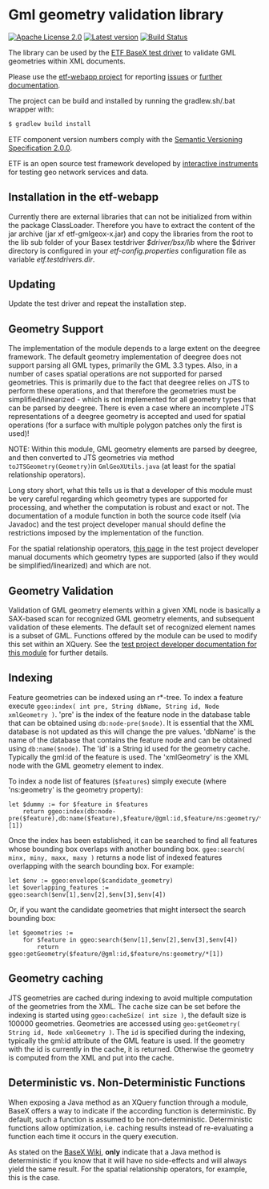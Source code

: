 # Gml geometry validation library

[![Apache License 2.0](https://img.shields.io/badge/license-Apache%202.0-blue.svg)](http://www.apache.org/licenses/LICENSE-2.0.html)
[![Latest version](http://img.shields.io/badge/latest%20version-1.0.3-blue.svg)](http://services.interactive-instruments.de/etfdev-af/release/de/interactive_instruments/etf/bsxm/etf-gmlgeox/1.0.3/etf-gmlgeox-1.0.3.jar)
[![Build Status](https://services.interactive-instruments.de/etfdev-ci/buildStatus/icon?job=etf-gmlgeox)](https://services.interactive-instruments.de/etfdev-ci/job/etf-gmlgeox/)

The library can be used by the [ETF BaseX test driver](https://github.com/interactive-instruments/etf-bsxtd) to validate GML geometries within XML documents.

Please use the [etf-webapp project](https://github.com/interactive-instruments/etf-webapp) for
reporting [issues](https://github.com/interactive-instruments/etf-webapp/issues) or
[further documentation](https://github.com/interactive-instruments/etf-webapp/wiki).

The project can be build and installed by running the gradlew.sh/.bat wrapper with:
```gradle
$ gradlew build install
```

ETF component version numbers comply with the [Semantic Versioning Specification 2.0.0](http://semver.org/spec/v2.0.0.html).

ETF is an open source test framework developed by [interactive instruments](http://www.interactive-instruments.de/en) for testing geo network services and data.

## Installation in the etf-webapp
Currently there are external libraries that can not be initialized from within the package ClassLoader. Therefore you have to extract the content of the jar archive (jar xf etf-gmlgeox-x.jar) and copy the libraries from the root to the lib sub folder of your Basex testdriver _$driver/bsx/lib_ where the $driver directory is configured in your _etf-config.properties_ configuration file as variable _etf.testdrivers.dir_.

## Updating
Update the test driver and repeat the installation step.

## Geometry Support
The implementation of the module depends to a large extent on the deegree framework. The default geometry implementation of deegree does not support parsing all GML types, primarily the GML 3.3 types. Also, in a number of cases spatial operations are not supported for parsed geometries. This is primarily due to the fact that deegree relies on JTS to perform these operations, and that therefore the geometries must be simplified/linearized - which is not implemented for all geometry types that can be parsed by deegree. There is even a case where an incomplete JTS representations of a deegree geometry is accepted and used for spatial operations (for a surface with multiple polygon patches only the first is used)!

NOTE: Within this module, GML geometry elements are parsed by deegree, and then converted to JTS geometries via method `toJTSGeometry(Geometry)`in `GmlGeoXUtils.java` (at least for the spatial relationship operators).

Long story short, what this tells us is that a developer of this module must be very careful regarding which geometry types are supported for processing, and whether the computation is robust and exact or not. The documentation of a module function in both the source code itself (via Javadoc) and the test project developer manual should define the restrictions imposed by the implementation of the function.

For the spatial relationship operators, [this page](https://github.com/interactive-instruments/etf-webapp/wiki/gmlgeox-module-geometry-types-supported-by-spatial-operators) in the test project developer manual documents which geometry types are supported (also if they would be simplified/linearized) and which are not.

## Geometry Validation

Validation of GML geometry elements within a given XML node is basically a SAX-based scan for recognized GML geometry elements, and subsequent validation of these elements. The default set of recognized element names is a subset of GML. Functions offered by the module can be used to modify this set within an XQuery. See the [test project developer documentation for this module](https://github.com/interactive-instruments/etf-webapp/wiki/dev_manual_modules_gmlgeox) for further details.

## Indexing

Feature geometries can be indexed using an r*-tree. To index a feature execute `ggeo:index( int pre, String dbName, String id, Node xmlGeometry )`. 'pre' is the index of the feature node in the database table that can be obtained using `db:node-pre($node)`. It is essential that the XML database is not updated as this will change the pre values. 'dbName' is the name of the database that contains the feature node and can be obtained using `db:name($node)`. The 'id' is a String id used for the geometry cache. Typically the gml:id of the feature is used. The 'xmlGeometry' is the XML node with the GML geometry element to index.

To index a node list of features (`$features`) simply execute (where 'ns:geometry' is the geometry property):

```
let $dummy := for $feature in $features
	return ggeo:index(db:node-pre($feature),db:name($feature),$feature/@gml:id,$feature/ns:geometry/*[1])
```

Once the index has been established, it can be searched to find all features whose bounding box overlaps with another bounding box. `ggeo:search( minx, miny, maxx, maxy )` returns a node list of indexed features overlapping with the search bounding box. For example:

```
let $env := ggeo:envelope($candidate_geometry)
let $overlapping_features := ggeo:search($env[1],$env[2],$env[3],$env[4])
```

Or, if you want the candidate geometries that might intersect the search bounding box:

```
let $geometries :=
	for $feature in ggeo:search($env[1],$env[2],$env[3],$env[4])
		return ggeo:getGeometry($feature/@gml:id,$feature/ns:geometry/*[1])
```

## Geometry caching

JTS geometries are cached during indexing to avoid multiple computation of the geometries from the XML. The cache size can be set before the indexing is started using `ggeo:cacheSize( int size )`, the default size is 100000 geometries. Geometries are accessed using `geo:getGeometry( String id, Node xmlGeometry )`. The `id` is specified during the indexing, typically the gml:id attribute of the GML feature is used. If the geometry with the id is currently in the cache, it is returned. Otherwise the geometry is computed from the XML and put into the cache.

## Deterministic vs. Non-Deterministic Functions

When exposing a Java method as an XQuery function through a module, BaseX offers a way to indicate if the according function is deterministic. By default, such a function is assumed to be non-deterministic. Deterministic functions allow optimization, i.e. caching results instead of re-evaluating a function each time it occurs in the query execution.

As stated on the [BaseX Wiki](http://docs.basex.org/wiki/Java_Bindings), **only** indicate that a Java method is deterministic if you know that it will have no side-effects and will always yield the same result. For the spatial relationship operators, for example, this is the case.
